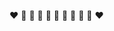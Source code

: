 :heart: 
:orange_heart: 
:yellow_heart: 
:green_heart: 
:blue_heart: 
:purple_heart: 
:blue_heart: 
:green_heart: 
:yellow_heart: 
:orange_heart: 
:heart:

<!--
**NHNzhz/NHNzhz** is a ✨ _special_ ✨ repository because its `README.md` (this file) appears on your GitHub profile.

Here are some ideas to get you started:

- 🔭 I’m currently working on ...
- 🌱 I’m currently learning ...
- 👯 I’m looking to collaborate on ...
- 🤔 I’m looking for help with ...
- 💬 Ask me about ...
- 📫 How to reach me: ...
- 😄 Pronouns: ...
- ⚡ Fun fact: ...
-->
